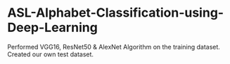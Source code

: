 # ASL-Alphabet-Classification-using-Deep-Learning
Performed VGG16, ResNet50 &amp; AlexNet Algorithm on the training dataset. Created our own test dataset.
